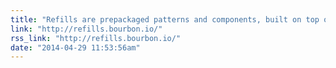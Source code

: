```yaml
---
title: "Refills are prepackaged patterns and components, built on top of Bourbon, Bitters, and Neat."
link: "http://refills.bourbon.io/"
rss_link: "http://refills.bourbon.io/"
date: "2014-04-29 11:53:56am"
---
```

